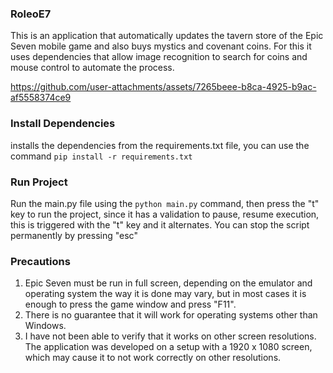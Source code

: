 ### RoleoE7

This is an application that automatically updates the tavern store of the Epic Seven mobile game and also buys mystics and covenant coins. For this it uses dependencies that allow image recognition to search for coins and mouse control to automate the process.




https://github.com/user-attachments/assets/7265beee-b8ca-4925-b9ac-af5558374ce9





###  Install Dependencies

installs the dependencies from the requirements.txt file, you can use the command ``` pip install -r requirements.txt ```

###  Run Project

Run the main.py file using the ``` python main.py ``` command, then press the "t" key to run the project, since it has a validation to pause, resume execution, this is triggered with the "t" key and it alternates. You can stop the script permanently by pressing "esc"

### Precautions

1. Epic Seven must be run in full screen, depending on the emulator and operating system the way it is done may vary, but in most cases it is enough to press the game window and press "F11".
2. There is no guarantee that it will work for operating systems other than Windows.
3. I have not been able to verify that it works on other screen resolutions. The application was developed on a setup with a 1920 x 1080 screen, which may cause it to not work correctly on other resolutions.

